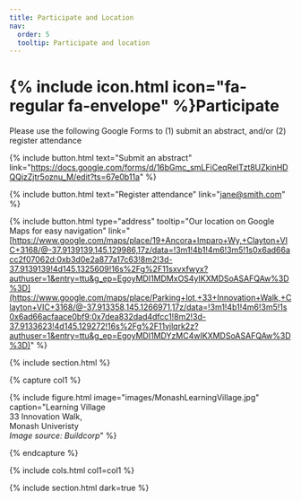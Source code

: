 ```yaml
---
title: Participate and Location
nav:
  order: 5
  tooltip: Participate and location
---
```


# {% include icon.html icon="fa-regular fa-envelope" %}Participate

Please use the following Google Forms to (1) submit an abstract, and/or (2) register attendance 

{%
  include button.html
  text="Submit an abstract"
  link="https://docs.google.com/forms/d/16bGmc_smLFiCeqRelTzt8UZkinHDQQjzZjtr5oznu_M/edit?ts=67e0b11a"
%}

{%
  include button.html
  text="Register attendance"
  link="jane@smith.com"
%}


{%
  include button.html
  type="address"
  tooltip="Our location on Google Maps for easy navigation"
  link="[https://www.google.com/maps/place/19+Ancora+Imparo+Wy,+Clayton+VIC+3168/@-37.9139139,145.129986,17z/data=!3m1!4b1!4m6!3m5!1s0x6ad66acc2f07062d:0xb3d0e2a877a17c63!8m2!3d-37.9139139!4d145.1325609!16s%2Fg%2F11sxvxfwyx?authuser=1&entry=ttu&g_ep=EgoyMDI1MDMxOS4yIKXMDSoASAFQAw%3D%3D](https://www.google.com/maps/place/Parking+lot,+33+Innovation+Walk,+Clayton+VIC+3168/@-37.913358,145.1266971,17z/data=!3m1!4b1!4m6!3m5!1s0x6ad66acfaace0bf9:0x7dea832dad4dfcc1!8m2!3d-37.9133623!4d145.129272!16s%2Fg%2F11vjlqrk2z?authuser=1&entry=ttu&g_ep=EgoyMDI1MDYzMC4wIKXMDSoASAFQAw%3D%3D)"
%}

{% include section.html %}

{% capture col1 %}

{%
  include figure.html
  image="images/MonashLearningVillage.jpg"
  caption="Learning Village<br/>
  33 Innovation Walk,<br/>
  Monash Univeristy<br/>
  *Image source: Buildcorp*"
%}

{% endcapture %}

{% include cols.html col1=col1 %}

{% include section.html dark=true %}
